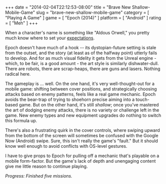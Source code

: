 +++
date = "2014-02-04T22:12:53-08:00"
title = "Brave New Shallow-Mobile-Game"
slug = "brave-new-shallow-mobile-game"
category = [ "Playing A Game" ]
game = [ "Epoch (2014)" ]
platform = [ "Android" ]
rating = [ "Meh" ]
+++

When a character's name is something like "Aldous Orwell," you pretty much know where to set your <a href="http://en.wikipedia.org/wiki/Demolition_Man_(film)">expectations</a>.

Epoch doesn't have much of a hook -- its dystopian-future setting is stale from the outset, and the story (at least as of the halfway point) utterly fails to develop.  And for as much visual fidelity it gets from the Unreal engine - which, to be fair, is a good amount - the art style is similarly dishwater-dull.  There are robots, there are scrap-heaps, there are guns and lasers.  Nothing radical here.

The gameplay is ... well.  On the one hand, it's very well-thought-out for a mobile game: shifting between cover positions, and strategically choosing attacks based on enemy patterns, feels like a real game mechanic.  Epoch avoids the bear-trap of trying to shoehorn precise aiming into a touch-based game.  But on the other hand, it's still <i>shallow</i>; once you've mastered the art of dodging enemy attacks, there is no variety or challenge left in the game.  New enemy types and new equipment upgrades do nothing to switch this formula up.

There's also a frustrating quirk in the cover controls, where swiping upward from the bottom of the screen will sometimes be confused with the Google Now (Android) swipe.  Sure, this isn't really the game's "fault."  But it should know well enough to avoid conflicts with OS-level gestures.

I have to give props to Epoch for pulling off a mechanic that's playable on a mobile form-factor.  But the game's lack of depth and unengaging content give me little reason to continue playing.

<i>Progress: Finished five missions.</i>
